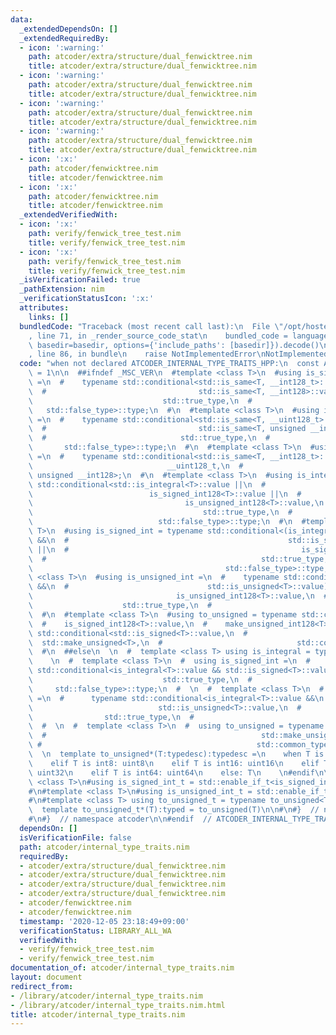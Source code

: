 ```yaml
---
data:
  _extendedDependsOn: []
  _extendedRequiredBy:
  - icon: ':warning:'
    path: atcoder/extra/structure/dual_fenwicktree.nim
    title: atcoder/extra/structure/dual_fenwicktree.nim
  - icon: ':warning:'
    path: atcoder/extra/structure/dual_fenwicktree.nim
    title: atcoder/extra/structure/dual_fenwicktree.nim
  - icon: ':warning:'
    path: atcoder/extra/structure/dual_fenwicktree.nim
    title: atcoder/extra/structure/dual_fenwicktree.nim
  - icon: ':warning:'
    path: atcoder/extra/structure/dual_fenwicktree.nim
    title: atcoder/extra/structure/dual_fenwicktree.nim
  - icon: ':x:'
    path: atcoder/fenwicktree.nim
    title: atcoder/fenwicktree.nim
  - icon: ':x:'
    path: atcoder/fenwicktree.nim
    title: atcoder/fenwicktree.nim
  _extendedVerifiedWith:
  - icon: ':x:'
    path: verify/fenwick_tree_test.nim
    title: verify/fenwick_tree_test.nim
  - icon: ':x:'
    path: verify/fenwick_tree_test.nim
    title: verify/fenwick_tree_test.nim
  _isVerificationFailed: true
  _pathExtension: nim
  _verificationStatusIcon: ':x:'
  attributes:
    links: []
  bundledCode: "Traceback (most recent call last):\n  File \"/opt/hostedtoolcache/Python/3.10.6/x64/lib/python3.10/site-packages/onlinejudge_verify/documentation/build.py\"\
    , line 71, in _render_source_code_stat\n    bundled_code = language.bundle(stat.path,\
    \ basedir=basedir, options={'include_paths': [basedir]}).decode()\n  File \"/opt/hostedtoolcache/Python/3.10.6/x64/lib/python3.10/site-packages/onlinejudge_verify/languages/nim.py\"\
    , line 86, in bundle\n    raise NotImplementedError\nNotImplementedError\n"
  code: "when not declared ATCODER_INTERNAL_TYPE_TRAITS_HPP:\n  const ATCODER_INTERNAL_TYPE_TRAITS_HPP*\
    \ = 1\n\n  ##ifndef _MSC_VER\n  #template <class T>\n  #using is_signed_int128\
    \ =\n  #    typename std::conditional<std::is_same<T, __int128_t>::value ||\n\
    \  #                                  std::is_same<T, __int128>::value,\n  # \
    \                             std::true_type,\n  #                           \
    \   std::false_type>::type;\n  #\n  #template <class T>\n  #using is_unsigned_int128\
    \ =\n  #    typename std::conditional<std::is_same<T, __uint128_t>::value ||\n\
    \  #                                  std::is_same<T, unsigned __int128>::value,\n\
    \  #                              std::true_type,\n  #                       \
    \       std::false_type>::type;\n  #\n  #template <class T>\n  #using make_unsigned_int128\
    \ =\n  #    typename std::conditional<std::is_same<T, __int128_t>::value,\n  #\
    \                              __uint128_t,\n  #                             \
    \ unsigned __int128>;\n  #\n  #template <class T>\n  #using is_integral = typename\
    \ std::conditional<std::is_integral<T>::value ||\n  #                        \
    \                          is_signed_int128<T>::value ||\n  #                \
    \                                  is_unsigned_int128<T>::value,\n  #        \
    \                                      std::true_type,\n  #                  \
    \                            std::false_type>::type;\n  #\n  #template <class\
    \ T>\n  #using is_signed_int = typename std::conditional<(is_integral<T>::value\
    \ &&\n  #                                                 std::is_signed<T>::value)\
    \ ||\n  #                                                    is_signed_int128<T>::value,\n\
    \  #                                                std::true_type,\n  #     \
    \                                           std::false_type>::type;\n  #\n  #template\
    \ <class T>\n  #using is_unsigned_int =\n  #    typename std::conditional<(is_integral<T>::value\
    \ &&\n  #                               std::is_unsigned<T>::value) ||\n  #  \
    \                                is_unsigned_int128<T>::value,\n  #          \
    \                    std::true_type,\n  #                              std::false_type>::type;\n\
    \  #\n  #template <class T>\n  #using to_unsigned = typename std::conditional<\n\
    \  #    is_signed_int128<T>::value,\n  #    make_unsigned_int128<T>,\n  #    typename\
    \ std::conditional<std::is_signed<T>::value,\n  #                            \
    \  std::make_unsigned<T>,\n  #                              std::common_type<T>>::type>::type;\n\
    \  #\n  ##else\n  \n  #  template <class T> using is_integral = typename std::is_integral<T>;\n\
    \    \n  #  template <class T>\n  #  using is_signed_int =\n  #      typename\
    \ std::conditional<is_integral<T>::value && std::is_signed<T>::value,\n  #   \
    \                             std::true_type,\n  #                           \
    \     std::false_type>::type;\n  #  \n  #  template <class T>\n  #  using is_unsigned_int\
    \ =\n  #      typename std::conditional<is_integral<T>::value &&\n  #        \
    \                            std::is_unsigned<T>::value,\n  #                \
    \                std::true_type,\n  #                                std::false_type>::type;\n\
    \  #  \n  #  template <class T>\n  #  using to_unsigned = typename std::conditional<is_signed_int<T>::value,\n\
    \  #                                                std::make_unsigned<T>,\n \
    \ #                                                std::common_type<T>>::type;\n\
    \  \n  template to_unsigned*(T:typedesc):typedesc =\n    when T is int: uint\n\
    \    elif T is int8: uint8\n    elif T is int16: uint16\n    elif T is int32:\
    \ uint32\n    elif T is int64: uint64\n    else: T\n    \n#endif\n\n#template\
    \ <class T>\n#using is_signed_int_t = std::enable_if_t<is_signed_int<T>::value>;\n\
    #\n#template <class T>\n#using is_unsigned_int_t = std::enable_if_t<is_unsigned_int<T>::value>;\n\
    #\n#template <class T> using to_unsigned_t = typename to_unsigned<T>::type;\n\n\
    \  template to_unsigned_t*(T):typed = to_unsigned(T)\n\n#\n#}  // namespace internal\n\
    #\n#}  // namespace atcoder\n\n#endif  // ATCODER_INTERNAL_TYPE_TRAITS_HPP\n"
  dependsOn: []
  isVerificationFile: false
  path: atcoder/internal_type_traits.nim
  requiredBy:
  - atcoder/extra/structure/dual_fenwicktree.nim
  - atcoder/extra/structure/dual_fenwicktree.nim
  - atcoder/extra/structure/dual_fenwicktree.nim
  - atcoder/extra/structure/dual_fenwicktree.nim
  - atcoder/fenwicktree.nim
  - atcoder/fenwicktree.nim
  timestamp: '2020-12-05 23:18:49+09:00'
  verificationStatus: LIBRARY_ALL_WA
  verifiedWith:
  - verify/fenwick_tree_test.nim
  - verify/fenwick_tree_test.nim
documentation_of: atcoder/internal_type_traits.nim
layout: document
redirect_from:
- /library/atcoder/internal_type_traits.nim
- /library/atcoder/internal_type_traits.nim.html
title: atcoder/internal_type_traits.nim
---
```


